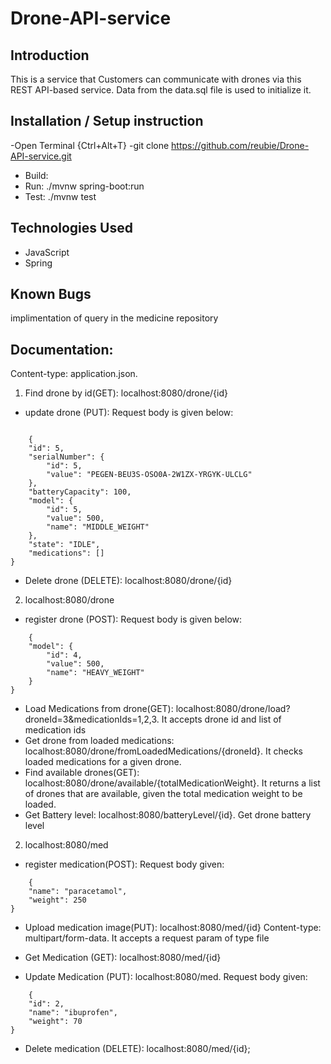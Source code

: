 # Drone-API-service

## Introduction

This is a service that Customers can communicate with drones via this REST API-based service.
Data from the data.sql file is used to initialize it.


## Installation / Setup instruction
-Open Terminal {Ctrl+Alt+T}
-git clone https://github.com/reubie/Drone-API-service.git
- Build:
- Run: ./mvnw spring-boot:run
- Test: ./mvnw test

## Technologies Used

- JavaScript
- Spring

## Known Bugs

implimentation of query in the medicine repository

## Documentation:

Content-type: application.json.


1. Find drone by id(GET): localhost:8080/drone/{id}
- update drone (PUT): Request body is given below:
```

    {
    "id": 5,
    "serialNumber": {
        "id": 5,
        "value": "PEGEN-BEU3S-OSO0A-2W1ZX-YRGYK-ULCLG"
    },
    "batteryCapacity": 100,
    "model": {
        "id": 5,
        "value": 500,
        "name": "MIDDLE_WEIGHT"
    },
    "state": "IDLE",
    "medications": []
}

```
- Delete drone (DELETE): localhost:8080/drone/{id}

2.  localhost:8080/drone
- register drone (POST): Request body is given below:
```
    {
    "model": {
        "id": 4,
        "value": 500,
        "name": "HEAVY_WEIGHT"
    }
}
```
- Load Medications from drone(GET): localhost:8080/drone/load?droneId=3&medicationIds=1,2,3. It accepts drone id and list of medication ids
- Get drone from loaded medications: localhost:8080/drone/fromLoadedMedications/{droneId}. It checks loaded medications for a given drone.
- Find available drones(GET): localhost:8080/drone/available/{totalMedicationWeight}. It returns a list of drones that are available, given the total medication weight to be loaded.
- Get Battery level: localhost:8080/batteryLevel/{id}. Get drone battery level

2. localhost:8080/med
- register medication(POST): Request body given:
```
    {
    "name": "paracetamol",
    "weight": 250
}
```
- Upload medication image(PUT): localhost:8080/med/{id}
  Content-type: multipart/form-data. It accepts a request param of type file

- Get Medication (GET): localhost:8080/med/{id}
- Update Medication (PUT): localhost:8080/med. Request body given:
```
    {
    "id": 2,
    "name": "ibuprofen",
    "weight": 70
}
```
- Delete medication (DELETE): localhost:8080/med/{id};


